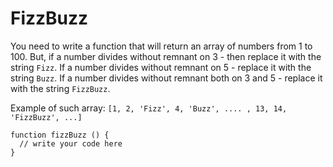 # FizzBuzz

You need to write a function that will return an array of numbers from 1 to 100. But, if a number divides without remnant on 3 - then replace it with the string `Fizz`. If a number divides without remnant on 5 - replace it with the string `Buzz`. If a number divides without remnant both on 3 and 5 - replace it with the string `FizzBuzz`.

Example of such array: `[1, 2, 'Fizz', 4, 'Buzz', .... , 13, 14, 'FizzBuzz', ...]`

```
function fizzBuzz () {
  // write your code here
}
```

